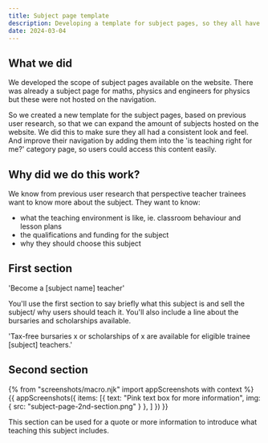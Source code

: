 ```yaml
---
title: Subject page template
description: Developing a template for subject pages, so they all have a consistent look and feel.
date: 2024-03-04
---
```

## What we did
We developed the scope of subject pages available on the website. There was already a subject page for maths, physics and engineers for physics but these were not hosted on the navigation. 

So we created a new template for the subject pages, based on previous user research, so that we can expand the amount of subjects hosted on the website. We did this to make sure they all had a consistent look and feel. And improve their navigation by adding them into the 'is teaching right for me?' category page, so users could access this content easily.

## Why did we do this work? 

We know from previous user research that perspective teacher trainees want to know more about the subject. They want to know:
- what the teaching environment is like, ie. classroom behaviour and lesson plans
- the qualifications and funding for the subject
- why they should choose this subject

## First section 

'Become a [subject name] teacher'

You'll use the first section to say briefly what this subject is and sell the subject/ why users should teach it.
You'll also include a line about the bursaries and scholarships available. 

'Tax-free bursaries x or scholarships of x are available for eligible trainee [subject] teachers.'

## Second section

{% from "screenshots/macro.njk" import appScreenshots with context %}
{{ appScreenshots({
  items: [{
      text: "Pink text box for more information",
      img: { src: "subject-page-2nd-section.png" }
    }, 
    ]
}) }}

This section can be used for a quote or more information to introduce what teaching this subject includes.
